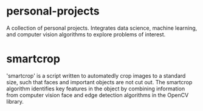 # personal-projects
A collection of personal projects. Integrates data science, machine learning, and computer vision algorithms to explore problems of interest.

# smartcrop
'smartcrop' is a script written to automatedly crop images to a standard size, such that faces and important objects are not cut out. The smartcrop algorithm identifies key features in the object by combining information from computer vision face and edge detection algorithms in the OpenCV library.
